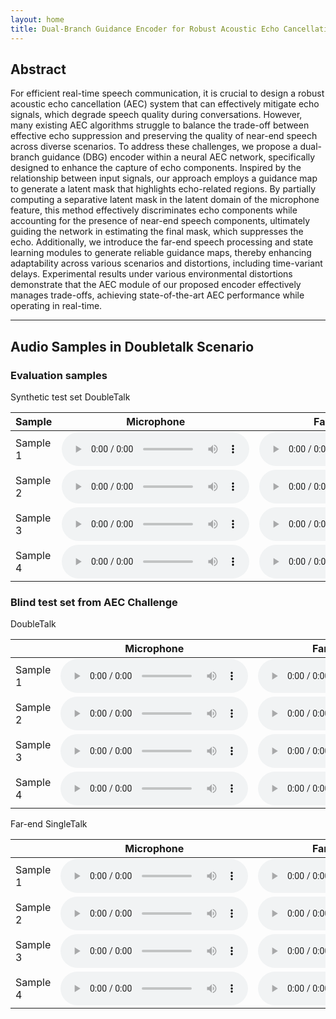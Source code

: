 ```yaml
---
layout: home
title: Dual-Branch Guidance Encoder for Robust Acoustic Echo Cancellation
---
```


## Abstract
For efficient real-time speech communication, it is crucial to design a robust acoustic echo cancellation (AEC) system that can effectively mitigate echo signals, which degrade speech quality during conversations. 
However, many existing AEC algorithms struggle to balance the trade-off between effective echo suppression and preserving the quality of near-end speech across diverse scenarios. 
To address these challenges, we propose a dual-branch guidance (DBG) encoder within a neural AEC network, specifically designed to enhance the capture of echo components.
Inspired by the relationship between input signals, our approach employs a guidance map to generate a latent mask that highlights echo-related regions.
By partially computing a separative latent mask in the latent domain of the microphone feature, this method effectively discriminates echo components while accounting for the presence of near-end speech components, ultimately guiding the network in estimating the final mask, which suppresses the echo.
Additionally, we introduce the far-end speech processing and state learning modules to generate reliable guidance maps, thereby enhancing adaptability across various scenarios and distortions, including time-variant delays.
Experimental results under various environmental distortions demonstrate that the AEC module of our proposed encoder effectively manages trade-offs, achieving state-of-the-art AEC performance while operating in real-time.

-----

## Audio Samples in Doubletalk Scenario

### Evaluation samples
Synthetic test set DoubleTalk

<table>
  <thead>
    <tr>
      <th>Sample</th>
      <th>Microphone</th>
      <th>Far-end speech</th>
      <th>Ground-Truth</th>
      <th>DTLN</th>
      <th>FTLSTM</th>
      <th>Proposed</th>
    </tr>
  </thead>
  <tbody>
    <tr>
      <td>Sample 1</td>
      <td><audio controls  src="assets/samples/mic_syn_babble_ser_-6db_00085.wav" type="audio/wav"> </audio></td>
      <td><audio controls  src="assets/samples/farend_syn_00085.wav" type="audio/wav"> </audio></td>
      <td><audio controls  src="assets/samples/nearend_babble_ser_-6db_00085.wav" type="audio/wav"> </audio></td>
      <td><audio controls  src="assets/samples/dtln_syn_babble_00085_babble_10dB.wav" type="audio/wav"> </audio></td>
      <td><audio controls  src="assets/samples/ftlstm_syn_babble_00085_babble_10dB.wav" type="audio/wav"> </audio></td>
      <td><audio controls  src="assets/samples/ours_syn_babble_00085_babble_10dB.wav" type="audio/wav"> </audio></td>
    </tr>
      <tr>
      <td>Sample 2</td>
      <td><audio controls  src="samples/mic_syn_real_ser_-6db_00127.wav"> </audio></td>
      <td><audio controls  src="samples/farend_syn_00127.wav"> </audio></td>
      <td><audio controls  src="samples/nearend_real_ser_-6db_00127.wav"> </audio></td>
      <td><audio controls  src="samples/dtln_syn_real_00127_None_20dB.wav"> </audio></td>
      <td><audio controls  src="samples/ftlstm_syn_real_00127_None_20dB.wav"> </audio></td>
      <td><audio controls  src="samples/ours_syn_real_00127_None_20dB.wav"> </audio></td>
      </tr>
    <tr>
      <td>Sample 3</td>
      <td><audio controls  src="samples/mic_syn_real_ser_-6db_00321.wav"> </audio></td>
      <td><audio controls  src="samples/farend_real_00321.wav"> </audio></td>
      <td><audio controls  src="samples/nearend_real_ser_-6db_00321.wav"> </audio></td>
      <td><audio controls  src="samples/dtln_syn_real_00321_None_10dB.wav"> </audio></td>
      <td><audio controls  src="samples/ftlstm_syn_real_00321_None_10dB.wav"> </audio></td>
      <td><audio controls  src="samples/ours_syn_real_00321_None_10dB.wav"> </audio></td>
      </tr>
    <tr>
      <td>Sample 4</td>
      <td><audio controls  src="samples/mic_syn_white_ser_-6db_00171.wav"> </audio></td>
      <td><audio controls  src="samples/farend_syn_00171.wav"> </audio></td>
      <td><audio controls  src="samples/nearend_white_ser_-6db_00171.wav"> </audio></td>
      <td><audio controls  src="samples/dtln_syn_white_00171_white_20dB.wav"> </audio></td>
      <td><audio controls  src="samples/ftlstm_syn_white_00171_white_20dB.wav"> </audio></td>
      <td><audio controls  src="samples/ours_syn_white_00171_white_20dB.wav"> </audio></td>
    </tr>
    
  </tbody>
</table>

### Blind test set from AEC Challenge
DoubleTalk

<table>
  <thead>
    <tr>
      <th> </th>
      <th>Microphone</th>
      <th>Far-end speech</th>
      <th>DTLN</th>
      <th>NKF-AEC</th>
      <th>Proposed</th>
    </tr>
  </thead>
  <tbody>
    <tr>
      <td>Sample 1</td>
      <td><audio controls  src="samples/blind_input_hvY1v0viv0yMdAXKa2y1aw_doubletalk_with_movement_mic.wav"> </audio></td>
      <td><audio controls  src="samples/blind_input_hvY1v0viv0yMdAXKa2y1aw_doubletalk_with_movement_farend.wav"> </audio></td>
      <td><audio controls  src="samples/blind_dtln_hvY1v0viv0yMdAXKa2y1aw_doubletalk_with_movement_mic.wav"> </audio></td>
      <td><audio controls  src="samples/blind_nkfaec_hvY1v0viv0yMdAXKa2y1aw_doubletalk_with_movement_mic.wav"> </audio></td>
      <td><audio controls  src="samples/blind_ours_hvY1v0viv0yMdAXKa2y1aw_doubletalk_with_movement_mic.wav"> </audio></td>
    </tr>
      <tr>
      <td>Sample 2</td>
      <td><audio controls  src="samples/blind_input_Lsa5WpwTpUeb7C9dc9RXuQ_doubletalk_mic.wav"> </audio></td>
      <td><audio controls  src="samples/blind_input_Lsa5WpwTpUeb7C9dc9RXuQ_doubletalk_farend.wav"> </audio></td>
      <td><audio controls  src="samples/blind_dtln_Lsa5WpwTpUeb7C9dc9RXuQ_doubletalk_with_movement_mic.wav"> </audio></td>
      <td><audio controls  src="samples/blind_nkfaec_Lsa5WpwTpUeb7C9dc9RXuQ_doubletalk_with_movement_mic.wav"> </audio></td>
      <td><audio controls  src="samples/blind_ours_Lsa5WpwTpUeb7C9dc9RXuQ_doubletalk_with_movement_mic.wav"> </audio></td>
      </tr>
    <tr>
      <td>Sample 3</td>
      <td><audio controls  src="samples/blind_input_nlSSRl4k50Gq2mIRYlMBCg_doubletalk_with_movement_mic.wav"> </audio></td>
      <td><audio controls  src="samples/blind_input_nlSSRl4k50Gq2mIRYlMBCg_doubletalk_with_movement_farend.wav"> </audio></td>
      <td><audio controls  src="samples/blind_dtln_nlSSRl4k50Gq2mIRYlMBCg_doubletalk_with_movement_mic.wav"> </audio></td>
      <td><audio controls  src="samples/blind_nkfaec_nlSSRl4k50Gq2mIRYlMBCg_doubletalk_with_movement_mic.wav"> </audio></td>
      <td><audio controls  src="samples/blind_ours_nlSSRl4k50Gq2mIRYlMBCg_doubletalk_with_movement_mic.wav"> </audio></td>
      </tr>
    <tr>
      <td>Sample 4</td>
      <td><audio controls  src="samples/blind_input_TGZ5Wq0SCUCOXPsfee3uMQ_doubletalk_with_movement_mic.wav"> </audio></td>
      <td><audio controls  src="samples/blind_input_TGZ5Wq0SCUCOXPsfee3uMQ_doubletalk_with_movement_farend.wav"> </audio></td>
      <td><audio controls  src="samples/blind_dtln_TGZ5Wq0SCUCOXPsfee3uMQ_doubletalk_with_movement_mic.wav"> </audio></td>
      <td><audio controls  src="samples/blind_nkfaec_TGZ5Wq0SCUCOXPsfee3uMQ_doubletalk_with_movement_mic.wav"> </audio></td>
      <td><audio controls  src="samples/blind_ours_TGZ5Wq0SCUCOXPsfee3uMQ_doubletalk_with_movement_mic.wav"> </audio></td>
    </tr>
    
  </tbody>
</table>


Far-end SingleTalk

<table>
  <thead>
    <tr>
      <th> </th>
      <th>Microphone</th>
      <th>Far-end speech</th>
      <th>DTLN</th>
      <th>NKF-AEC</th>
      <th>Proposed</th>
    </tr>
  </thead>
  <tbody>
    <tr>
      <td>Sample 1</td>
      <td><audio controls  src="samples/blind_input_JtodX3Ug6Eu5TYu0HN5IOw_farend_singletalk_mic.wav"> </audio></td>
      <td><audio controls  src="samples/blind_input_JtodX3Ug6Eu5TYu0HN5IOw_farend_singletalk_farend.wav"> </audio></td>
      <td><audio controls  src="samples/blind_dtln_JtodX3Ug6Eu5TYu0HN5IOw_farend_singletalk_mic.wav"> </audio></td>
      <td><audio controls  src="samples/blind_nkfaec_JtodX3Ug6Eu5TYu0HN5IOw_farend_singletalk_mic.wav"> </audio></td>
      <td><audio controls  src="samples/blind_ours_JtodX3Ug6Eu5TYu0HN5IOw_farend_singletalk_mic.wav"> </audio></td>
    </tr>
      <tr>
      <td>Sample 2</td>
      <td><audio controls  src="samples/blind_input_KOy0eftktkuJf180xtXudg_farend_singletalk_mic.wav"> </audio></td>
      <td><audio controls  src="samples/blind_input_KOy0eftktkuJf180xtXudg_farend_singletalk_farend.wav"> </audio></td>
      <td><audio controls  src="samples/blind_dtln_KOy0eftktkuJf180xtXudg_farend_singletalk_mic.wav"> </audio></td>
      <td><audio controls  src="samples/blind_nkfaec_KOy0eftktkuJf180xtXudg_farend_singletalk_mic.wav"> </audio></td>
      <td><audio controls  src="samples/blind_ours_KOy0eftktkuJf180xtXudg_farend_singletalk_mic.wav"> </audio></td>
      </tr>
    <tr>
      <td>Sample 3</td>
      <td><audio controls  src="assets/blind_input_mXuYaMbcZka0TpdHDdTlWA_farend_singletalk_mic.wav"> </audio></td>
      <td><audio controls  src="{{ site.url }}assets/blind_input_mXuYaMbcZka0TpdHDdTlWA_farend_singletalk_farend.wav"> </audio></td>
      <td><audio controls  src="{{ site.baseurl }}/assets/blind_dtln_mXuYaMbcZka0TpdHDdTlWA_farend_singletalk_mic.wav"> </audio></td>
      <td><audio controls  src="{{ site.baseurl }}/assets/blind_nkfaec_mXuYaMbcZka0TpdHDdTlWA_farend_singletalk_mic.wav"> </audio></td>
      <td><audio controls  src="{{ site.baseurl }}/assets/blind_ours_mXuYaMbcZka0TpdHDdTlWA_farend_singletalk_mic.wav"> </audio></td>
      </tr>
    <tr>
      <td>Sample 4</td>
      <td><audio controls  src="samples/blind_input_Uc4dmejgWUCTvn0XZbMTBw_farend_singletalk_mic.wav"> </audio></td>
      <td><audio controls  src="samples/blind_input_Uc4dmejgWUCTvn0XZbMTBw_farend_singletalk_farend.wav"> </audio></td>
      <td><audio controls  src="samples/blind_dtln_Uc4dmejgWUCTvn0XZbMTBw_farend_singletalk_mic.wav"> </audio></td>
      <td><audio controls  src="samples/blind_nkfaec_Uc4dmejgWUCTvn0XZbMTBw_farend_singletalk_mic.wav"> </audio></td>
      <td><audio controls  src="samples/blind_ours_Uc4dmejgWUCTvn0XZbMTBw_farend_singletalk_mic.wav"> </audio></td>
    </tr>
    
  </tbody>
</table>
